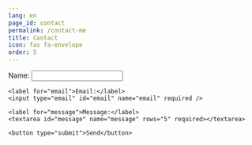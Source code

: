 ```yaml
---
lang: en
page_id: contact
permalink: /contact-me
title: Contact
icon: fas fa-envelope
order: 5
---
```

<div class="contact-page">
  <form id="contactForm">
    <label for="name">Name:</label>
    <input type="text" id="name" name="name" required />

    <label for="email">Email:</label>
    <input type="email" id="email" name="email" required />

    <label for="message">Message:</label>
    <textarea id="message" name="message" rows="5" required></textarea>

    <button type="submit">Send</button>
  </form>

  <!-- Message container for feedback -->
  <div id="formMessage" style="display: none; margin-top: 1rem; color: green;">
    Your message has been sent successfully!
  </div>
</div>

<script>
  // JavaScript to handle form submission
  document.getElementById("contactForm").addEventListener("submit", async function (event) {
    event.preventDefault(); // Prevent default form submission behavior

    const form = event.target;

    // Extract form data
    const formData = new FormData(form);

    // Convert form data to an object for easier processing
    const data = Object.fromEntries(formData.entries());

    try {
      // Send the form data to the webhook
      const response = await fetch("https://hook.eu1.make.com/fl8ope3mw1rjydd505kxgr0en4k2zotn", {
        method: "POST",
        headers: {
          "Content-Type": "application/json",
        },
        body: JSON.stringify(data),
      });

      if (response.ok) {
        // Show success message
        document.getElementById("formMessage").style.display = "block";
        form.reset(); // Optionally reset the form
      } else {
        // Handle server errors
        alert("An error occurred while sending. Please try again.");
      }
    } catch (error) {
      // Handle network errors
      alert("A connection error occurred. Please check your network.");
    }
  });
</script>
